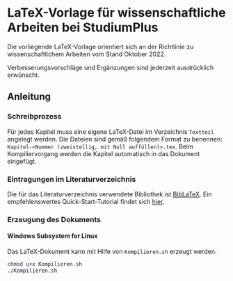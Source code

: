 # LaTeX-Vorlage für wissenschaftliche Arbeiten bei StudiumPlus
Die vorliegende LaTeX-Vorlage orientiert sich an der Richtlinie zu wissenschaftlichem Arbeiten vom Stand Oktober 2022.

Verbesserungsvorschläge und Ergänzungen sind jederzeit ausdrücklich erwünscht.

## Anleitung
### Schreibprozess
Für jedes Kapitel muss eine eigene LaTeX-Datei im Verzeichnis `Textteil` angelegt werden.
Die Dateien sind gemäß folgendem Format zu benennen: `Kapitel-<Nummer (zweistellig, mit Null auffüllen)>.tex`.
Beim Kompiliervorgang werden die Kapitel automatisch in das Dokument eingefügt.

### Eintragungen im Literaturverzeichnis
Die für das Literaturverzeichnis verwendete Bibliothek ist [BibLaTeX](https://ctan.org/pkg/biblatex?lang=en). Ein empfehlenswertes Quick-Start-Tutorial findet sich [hier](https://en.wikibooks.org/wiki/LaTeX/Bibliographies_with_biblatex_and_biber).

### Erzeugung des Dokuments
#### Windows Subsystem for Linux
Das LaTeX-Dokument kann mit Hilfe von `Kompilieren.sh` erzeugt werden.
```bash
chmod u+x Kompilieren.sh
./Kompilieren.sh
```